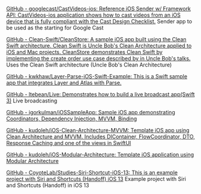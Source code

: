 
[GitHub - googlecast/CastVideos-ios: Reference iOS Sender w/ Framework API: CastVideos-ios application shows how to cast videos from an iOS device that is fully compliant with the Cast Design Checklist.](https://github.com/googlecast/CastVideos-ios)
Sender app to be used as the starting for Google Cast

[GitHub - Clean-Swift/CleanStore: A sample iOS app built using the Clean Swift architecture. Clean Swift is Uncle Bob's Clean Architecture applied to iOS and Mac projects. CleanStore demonstrates Clean Swift by implementing the create order use case described by in Uncle Bob's talks.](https://github.com/Clean-Swift/CleanStore)
Uses the Clean Swift architecture (Uncle Bob's Clean Architecture)

[GitHub - kwkhaw/Layer-Parse-iOS-Swift-Example: This is a Swift sample app that integrates Layer and Atlas with Parse.](https://github.com/kwkhaw/Layer-Parse-iOS-Swift-Example)

[GitHub - ltebean/Live: Demonstrates how to build a live broadcast app(Swift 3)](https://github.com/ltebean/Live)
Live broadcasting

[GitHub - igorkulman/iOSSampleApp: Sample iOS app demonstrating Coordinators, Dependency Injection, MVVM, Binding](https://github.com/igorkulman/iOSSampleApp)

[GitHub - kudoleh/iOS-Clean-Architecture-MVVM: Template iOS app using Clean Architecture and MVVM. Includes DIContainer, FlowCoordinator, DTO, Response Caching and one of the views in SwiftUI](https://github.com/kudoleh/iOS-Clean-Architecture-MVVM)

[GitHub - kudoleh/iOS-Modular-Architecture: Template iOS application using Modular Architecture](https://github.com/kudoleh/iOS-Modular-Architecture)

[GitHub - CoyoteLab/Studies-Siri-Shortcut-iOS-13: This is an example project with Siri and Shortcuts (Handoff) iOS 13](https://github.com/CoyoteLab/Studies-Siri-Shortcut-iOS-13)
Example project with Siri and Shortcuts (Handoff) in iOS 13
